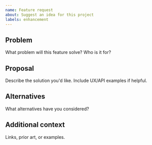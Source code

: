 ```yaml
---
name: Feature request
about: Suggest an idea for this project
labels: enhancement
---
```


## Problem
What problem will this feature solve? Who is it for?

## Proposal
Describe the solution you'd like. Include UX/API examples if helpful.

## Alternatives
What alternatives have you considered?

## Additional context
Links, prior art, or examples.
